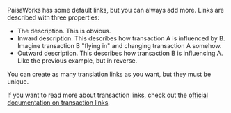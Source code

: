PaisaWorks has some default links, but you can always add more. Links are described with three properties:

* The description. This is obvious.
* Inward description. This describes how transaction A is influenced by B. Imagine transaction B "flying in" and changing transaction A somehow.
* Outward description. This describes how transaction B is influencing A. Like the previous example, but in reverse.

You can create as many translation links as you want, but they must be unique.

If you want to read more about transaction links, check out the [official documentation on transaction links](https://firefly-iii.readthedocs.io/en/latest/advanced/links.html).
